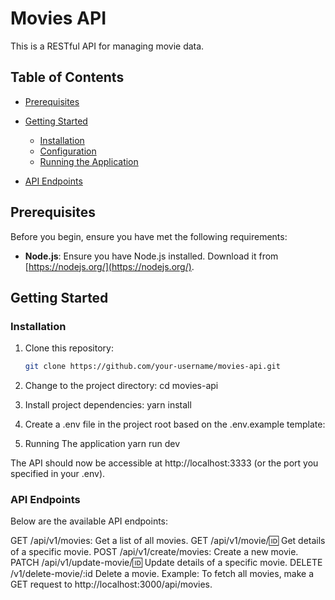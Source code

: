 # Movies API

This is a RESTful API for managing movie data.

## Table of Contents

-   [Prerequisites](#prerequisites)
-   [Getting Started](#getting-started)

    -   [Installation](#installation)
    -   [Configuration](#configuration)
    -   [Running the Application](#running-the-application)

-   [API Endpoints](#api-endpoints)

## Prerequisites

Before you begin, ensure you have met the following requirements:

-   **Node.js**: Ensure you have Node.js installed. Download it from [https://nodejs.org/](https://nodejs.org/).

## Getting Started

### Installation

1. Clone this repository:

    ```bash
    git clone https://github.com/your-username/movies-api.git

    ```

2. Change to the project directory:
   cd movies-api

3. Install project dependencies:
   yarn install

4. Create a .env file in the project root based on the .env.example template:

5. Running The application
   yarn run dev

The API should now be accessible at http://localhost:3333 (or the port you specified in your .env).

### API Endpoints

Below are the available API endpoints:

GET /api/v1/movies: Get a list of all movies.
GET /api/v1/movie/:id: Get details of a specific movie.
POST /api/v1/create/movies: Create a new movie.
PATCH /api/v1/update-movie/:id: Update details of a specific movie.
DELETE /v1/delete-movie/:id Delete a movie.
Example: To fetch all movies, make a GET request to http://localhost:3000/api/movies.
